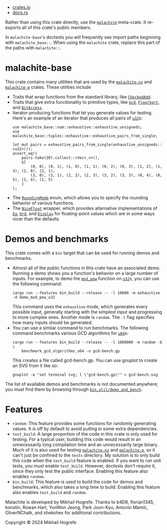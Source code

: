 - [crates.io](https://crates.io/crates/malachite-base)
- [docs.rs](https://docs.rs/malachite-base/latest/malachite_base/)

Rather than using this crate directly, use the
[`malachite`](https://crates.io/crates/malachite) meta-crate. It re-exports all of this crate's
public members.

In `malachite-base`'s doctests you will frequently see import paths beginning with
`malachite_base::`. When using the `malachite` crate, replace this part of the paths with
`malachite::`.

# malachite-base
This crate contains many utilities that are used by the
[`malachite-nz`](https://crates.io/crates/malachite-nz) and
[`malachite-q`](https://crates.io/crates/malachite-q) crates. These utilities include
- Traits that wrap functions from the standard library, like
  [`CheckedAdd`](https://docs.rs/malachite-base/latest/malachite_base/num/arithmetic/traits/trait.CheckedAdd.html).
- Traits that give extra functionality to primitive types, like
  [`Gcd`](https://docs.rs/malachite-base/latest/malachite_base/num/arithmetic/traits/trait.Gcd.html),
  [`FloorSqrt`](https://docs.rs/malachite-base/latest/malachite_base/num/arithmetic/traits/trait.FloorSqrt.html),
  and
  [`BitAccess`](https://docs.rs/malachite-base/latest/malachite_base/num/logic/traits/trait.BitAccess.html).
- Iterator-producing functions that let you generate values for testing. Here's an example of
  an iterator that produces all pairs of
  [`u32`](https://doc.rust-lang.org/nightly/std/primitive.u32.html)s:
  ```
  use malachite_base::num::exhaustive::exhaustive_unsigneds;
  use malachite_base::tuples::exhaustive::exhaustive_pairs_from_single;

  let mut pairs = exhaustive_pairs_from_single(exhaustive_unsigneds::<u32>());
  assert_eq!(
      pairs.take(20).collect::<Vec<_>>(),
      &[
          (0, 0), (0, 1), (1, 0), (1, 1), (0, 2), (0, 3), (1, 2), (1, 3), (2, 0), (2, 1),
          (3, 0), (3, 1), (2, 2), (2, 3), (3, 2), (3, 3), (0, 4), (0, 5), (1, 4), (1, 5)
      ]
  );
  ```
- The
  [`RoundingMode`](https://docs.rs/malachite-base/latest/malachite_base/rounding_modes/enum.RoundingMode.html)
  enum, which allows you to specify the rounding behavior of various functions.
- The
  [`NiceFloat`](https://docs.rs/malachite-base/latest/malachite_base/num/float/struct.NiceFloat.html) wrapper, which provides alternative implementations of
  [`Eq`](https://doc.rust-lang.org/nightly/core/cmp/trait.Eq.html),
  [`Ord`](https://doc.rust-lang.org/nightly/core/cmp/trait.Ord.html), and
  [`Display`](https://doc.rust-lang.org/nightly/core/fmt/trait.Display.html)
  for floating-point values which are in some ways nicer than the defaults.

# Demos and benchmarks
This crate comes with a `bin` target that can be used for running demos and benchmarks.
- Almost all of the public functions in this crate have an associated demo. Running a demo
  shows you a function's behavior on a large number of inputs. For example, to demo the
  [`mod_pow`](https://docs.rs/malachite-base/latest/malachite_base/num/arithmetic/traits/trait.ModPow.html#tymethod.mod_pow)
  function on [`u32`](https://doc.rust-lang.org/nightly/std/primitive.u32.html)s, you can use the
  following command:
  ```
  cargo run --features bin_build --release -- -l 10000 -m exhaustive -d demo_mod_pow_u32
  ```
  This command uses the `exhaustive` mode, which generates every possible input, generally
  starting with the simplest input and progressing to more complex ones. Another mode is
  `random`. The `-l` flag specifies how many inputs should be generated.
- You can use a similar command to run benchmarks. The following command benchmarks various
  GCD algorithms for [`u64`](https://doc.rust-lang.org/nightly/std/primitive.u64.html)s:
  ```text
  cargo run --features bin_build --release -- -l 1000000 -m random -b \
      benchmark_gcd_algorithms_u64 -o gcd-bench.gp
  ```
  This creates a file called gcd-bench.gp. You can use gnuplot to create an SVG from it like
  so:
  ```text
  gnuplot -e "set terminal svg; l \"gcd-bench.gp\"" > gcd-bench.svg
  ```

The list of available demos and benchmarks is not documented anywhere; you must find them by
browsing through
[`bin_util/demo_and_bench`](https://github.com/mhogrefe/malachite/tree/master/malachite-base/src/bin_util/demo_and_bench).

# Features
- `random`: This feature provides some functions for randomly generating values. It is off by
  default to avoid pulling in some extra dependencies.
- `test_build`: A large proportion of the code in this crate is only used for testing. For a
  typical user, building this code would result in an unnecessarily long compilation time and
  an unnecessarily large binary. Much of it is also used for testing
  [`malachite-nz`](https://crates.io/crates/malachite-nz) and
  [`malachite-q`](https://crates.io/crates/malachite-q), so it can't just be confined to the
  `tests` directory. My solution is to only build this code when the `test_build` feature is
  enabled. If you want to run unit tests, you must enable `test_build`. However, doctests don't
  require it, since they only test the public interface. Enabling this feature also enables
  `random`.
- `bin_build`: This feature is used to build the code for demos and benchmarks, which also
  takes a long time to build. Enabling this feature also enables `test_build` and `random`.

Malachite is developed by Mikhail Hogrefe. Thanks to b4D8, florian1345, konstin, Rowan Hart, YunWon Jeong, Park Joon-Kyu, Antonio Mamić, OliverNChalk, and shekohex for additional contributions.

Copyright © 2024 Mikhail Hogrefe
